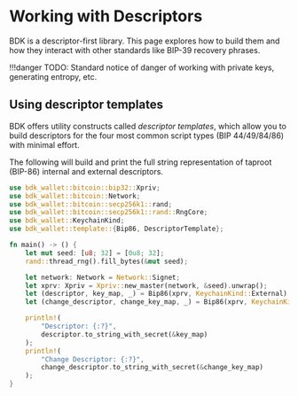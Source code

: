 # Working with Descriptors
BDK is a descriptor-first library. This page explores how to build them and how they interact with other standards like BIP-39 recovery phrases.

!!!danger
    TODO: Standard notice of danger of working with private keys, generating entropy, etc.

## Using descriptor templates
BDK offers utility constructs called _descriptor templates_, which allow you to build descriptors for the four most common script types (BIP 44/49/84/86) with minimal effort.

The following will build and print the full string representation of taproot (BIP-86) internal and external descriptors.

```rust
use bdk_wallet::bitcoin::bip32::Xpriv;
use bdk_wallet::bitcoin::Network;
use bdk_wallet::bitcoin::secp256k1::rand;
use bdk_wallet::bitcoin::secp256k1::rand::RngCore;
use bdk_wallet::KeychainKind;
use bdk_wallet::template::{Bip86, DescriptorTemplate};

fn main() -> () {
    let mut seed: [u8; 32] = [0u8; 32];
    rand::thread_rng().fill_bytes(&mut seed);

    let network: Network = Network::Signet;
    let xprv: Xpriv = Xpriv::new_master(network, &seed).unwrap();
    let (descriptor, key_map, _) = Bip86(xprv, KeychainKind::External).build(network).unwrap();
    let (change_descriptor, change_key_map, _) = Bip86(xprv, KeychainKind::Internal).build(network).unwrap();

    println!(
        "Descriptor: {:?}",
        descriptor.to_string_with_secret(&key_map)
    );
    println!(
        "Change Descriptor: {:?}",
        change_descriptor.to_string_with_secret(&change_key_map)
    );
}
```
